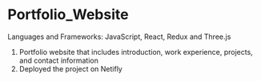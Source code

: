 # Portfolio_Website

Languages and Frameworks: JavaScript, React, Redux and Three.js

1. Portfolio website that includes introduction, work experience, projects, and contact information
2. Deployed the project on Netifly


